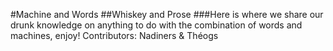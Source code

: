 #Machine and Words
##Whiskey and Prose
###Here is where we share our drunk knowledge on anything to do with the combination of words and machines, enjoy!
Contributors: Nadiners & Théogs